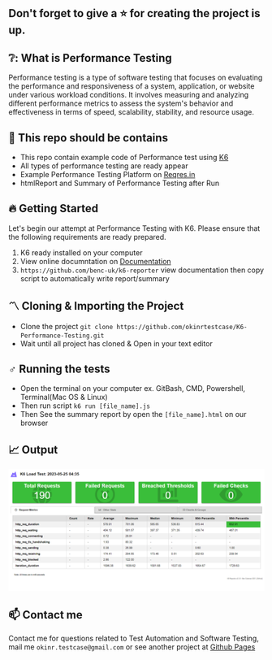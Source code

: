 ## Don't forget to give a ⭐ for creating the project is up.
## ❔: What is Performance Testing
Performance testing is a type of software testing that focuses on evaluating the performance and responsiveness of a system, application, or website under various workload conditions. It involves measuring and analyzing different performance metrics to assess the system's behavior and effectiveness in terms of speed, scalability, stability, and resource usage.

## 👜 This repo should be contains
  * This repo contain example code of Performance test using [K6](https://k6.io/)
  * All types of performance testing are ready appear
  * Example Performance Testing Platform on [Reqres.in](https://reqres.in/)
  * htmlReport and Summary of Performance Testing after Run

## 🔥 Getting Started
Let's begin our attempt at Performance Testing with K6. Please ensure that the following requirements are ready prepared.
  1. K6 ready installed on your computer
  2. View online documntation on [Documentation](https://k6.io/docs/)
  3. `https://github.com/benc-uk/k6-reporter` view documentation then copy script to automatically write report/summary

## 〽️ Cloning & Importing the Project
  * Clone the project `git clone https://github.com/okinrtestcase/K6-Performance-Testing.git`
  * Wait until all project has cloned & Open in your text editor
 
## ♂️ Running the tests
  * Open the terminal on your computer ex. GitBash, CMD, Powershell, Terminal(Mac OS & Linux)
  * Then run script `k6 run [file_name].js`
  * Then See the summary report by open the `[file_name].html` on our browser

## 📈 Output
 ![Output of Performance Testing with K6](https://github.com/okinrtestcase/K6-Performance-Testing/blob/main/output.png)

## 📫 Contact me
Contact me for questions related to Test Automation and Software Testing, mail me `okinr.testcase@gmail.com` or see another project at [Github Pages](https://github.com/okinrtestcase)


